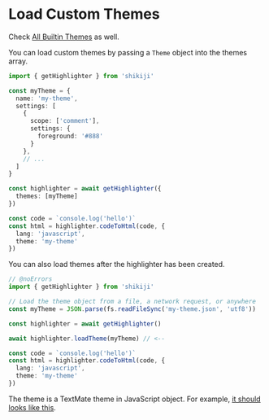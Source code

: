 # Load Custom Themes

Check [All Builtin Themes](/themes) as well.

You can load custom themes by passing a `Theme` object into the themes array.

```ts twoslash
import { getHighlighter } from 'shikiji'

const myTheme = {
  name: 'my-theme',
  settings: [
    {
      scope: ['comment'],
      settings: {
        foreground: '#888'
      }
    },
    // ...
  ]
}

const highlighter = await getHighlighter({
  themes: [myTheme]
})

const code = `console.log('hello')`
const html = highlighter.codeToHtml(code, {
  lang: 'javascript',
  theme: 'my-theme'
})
```

You can also load themes after the highlighter has been created.

```ts twoslash
// @noErrors
import { getHighlighter } from 'shikiji'

// Load the theme object from a file, a network request, or anywhere
const myTheme = JSON.parse(fs.readFileSync('my-theme.json', 'utf8'))

const highlighter = await getHighlighter()

await highlighter.loadTheme(myTheme) // <--

const code = `console.log('hello')`
const html = highlighter.codeToHtml(code, {
  lang: 'javascript',
  theme: 'my-theme'
})
```

The theme is a TextMate theme in JavaScript object. For example, [it should looks like this](https://github.com/antfu/textmate-grammars-themes/blob/main/packages/tm-themes/themes/dark-plus.json).
